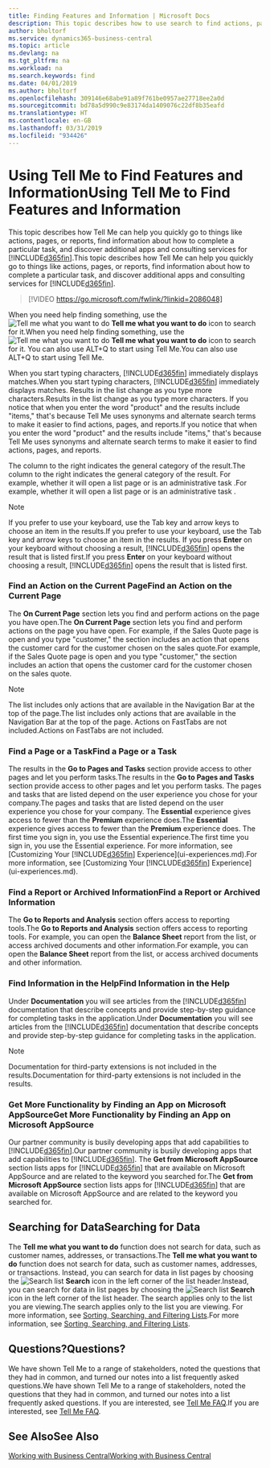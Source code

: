 ```yaml
---
title: Finding Features and Information | Microsoft Docs
description: This topic describes how to use search to find actions, pages, reports, documentation, and data, as well as other apps and consulting services.
author: bholtorf
ms.service: dynamics365-business-central
ms.topic: article
ms.devlang: na
ms.tgt_pltfrm: na
ms.workload: na
ms.search.keywords: find
ms.date: 04/01/2019
ms.author: bholtorf
ms.openlocfilehash: 309146e68abe91a89f761be0957ae27718ee2a0d
ms.sourcegitcommit: bd78a5d990c9e83174da1409076c22df8b35eafd
ms.translationtype: HT
ms.contentlocale: en-GB
ms.lasthandoff: 03/31/2019
ms.locfileid: "934426"
---
```

# <a name="using-tell-me-to-find-features-and-information"></a><span data-ttu-id="21df1-103">Using Tell Me to Find Features and Information</span><span class="sxs-lookup"><span data-stu-id="21df1-103">Using Tell Me to Find Features and Information</span></span>  
<span data-ttu-id="21df1-104">This topic describes how Tell Me can help you quickly go to things like actions, pages, or reports, find information about how to complete a particular task, and discover additional apps and consulting services for [!INCLUDE[d365fin](includes/d365fin_md.md)].</span><span class="sxs-lookup"><span data-stu-id="21df1-104">This topic describes how Tell Me can help you quickly go to things like actions, pages, or reports, find information about how to complete a particular task, and discover additional apps and consulting services for [!INCLUDE[d365fin](includes/d365fin_md.md)].</span></span>  
  

> [!VIDEO https://go.microsoft.com/fwlink/?linkid=2086048]

<span data-ttu-id="21df1-105">When you need help finding something, use the ![Tell me what you want to do](media/ui-search/search.png "Search for Page or Report") **Tell me what you want to do** icon to search for it.</span><span class="sxs-lookup"><span data-stu-id="21df1-105">When you need help finding something, use the ![Tell me what you want to do](media/ui-search/search.png "Search for Page or Report") **Tell me what you want to do** icon to search for it.</span></span> <span data-ttu-id="21df1-106">You can also use ALT+Q to start using Tell Me.</span><span class="sxs-lookup"><span data-stu-id="21df1-106">You can also use ALT+Q to start using Tell Me.</span></span>

<span data-ttu-id="21df1-107">When you start typing characters, [!INCLUDE[d365fin](includes/d365fin_md.md)] immediately displays matches.</span><span class="sxs-lookup"><span data-stu-id="21df1-107">When you start typing characters, [!INCLUDE[d365fin](includes/d365fin_md.md)] immediately displays matches.</span></span> <span data-ttu-id="21df1-108">Results in the list change as you type more characters.</span><span class="sxs-lookup"><span data-stu-id="21df1-108">Results in the list change as you type more characters.</span></span> <span data-ttu-id="21df1-109">If you notice that when you enter the word "product" and the results include "items," that's because Tell Me uses synonyms and alternate search terms to make it easier to find actions, pages, and reports.</span><span class="sxs-lookup"><span data-stu-id="21df1-109">If you notice that when you enter the word "product" and the results include "items," that's because Tell Me uses synonyms and alternate search terms to make it easier to find actions, pages, and reports.</span></span> 

<span data-ttu-id="21df1-110">The column to the right indicates the general category of the result.</span><span class="sxs-lookup"><span data-stu-id="21df1-110">The column to the right indicates the general category of the result.</span></span> <span data-ttu-id="21df1-111">For example, whether it will open a list page or is an administrative task .</span><span class="sxs-lookup"><span data-stu-id="21df1-111">For example, whether it will open a list page or is an administrative task .</span></span>  

> [!NOTE]  
>   <span data-ttu-id="21df1-112">If you prefer to use your keyboard, use the Tab key and arrow keys to choose an item in the results.</span><span class="sxs-lookup"><span data-stu-id="21df1-112">If you prefer to use your keyboard, use the Tab key and arrow keys to choose an item in the results.</span></span> <span data-ttu-id="21df1-113">If you press **Enter** on your keyboard without choosing a result, [!INCLUDE[d365fin](includes/d365fin_md.md)] opens the result that is listed first.</span><span class="sxs-lookup"><span data-stu-id="21df1-113">If you press **Enter** on your keyboard without choosing a result, [!INCLUDE[d365fin](includes/d365fin_md.md)] opens the result that is listed first.</span></span>

### <a name="find-an-action-on-the-current-page"></a><span data-ttu-id="21df1-114">Find an Action on the Current Page</span><span class="sxs-lookup"><span data-stu-id="21df1-114">Find an Action on the Current Page</span></span>
<span data-ttu-id="21df1-115">The **On Current Page** section lets you find and perform actions on the page you have open.</span><span class="sxs-lookup"><span data-stu-id="21df1-115">The **On Current Page** section lets you find and perform actions on the page you have open.</span></span> <span data-ttu-id="21df1-116">For example, if the Sales Quote page is open and you type "customer," the section includes an action that opens the customer card for the customer chosen on the sales quote.</span><span class="sxs-lookup"><span data-stu-id="21df1-116">For example, if the Sales Quote page is open and you type "customer," the section includes an action that opens the customer card for the customer chosen on the sales quote.</span></span> 

> [!NOTE]  
>   <span data-ttu-id="21df1-117">The list includes only actions that are available in the Navigation Bar at the top of the page.</span><span class="sxs-lookup"><span data-stu-id="21df1-117">The list includes only actions that are available in the Navigation Bar at the top of the page.</span></span> <span data-ttu-id="21df1-118">Actions on FastTabs are not included.</span><span class="sxs-lookup"><span data-stu-id="21df1-118">Actions on FastTabs are not included.</span></span>  

### <a name="find-a-page-or-a-task"></a><span data-ttu-id="21df1-119">Find a Page or a Task</span><span class="sxs-lookup"><span data-stu-id="21df1-119">Find a Page or a Task</span></span>
<span data-ttu-id="21df1-120">The results in the **Go to Pages and Tasks** section provide access to other pages and let you perform tasks.</span><span class="sxs-lookup"><span data-stu-id="21df1-120">The results in the **Go to Pages and Tasks** section provide access to other pages and let you perform tasks.</span></span> <span data-ttu-id="21df1-121">The pages and tasks that are listed depend on the user experience you chose for your company.</span><span class="sxs-lookup"><span data-stu-id="21df1-121">The pages and tasks that are listed depend on the user experience you chose for your company.</span></span> <span data-ttu-id="21df1-122">The **Essential** experience gives access to fewer than the **Premium** experience does.</span><span class="sxs-lookup"><span data-stu-id="21df1-122">The **Essential** experience gives access to fewer than the **Premium** experience does.</span></span> <span data-ttu-id="21df1-123">The first time you sign in, you use the Essential experience.</span><span class="sxs-lookup"><span data-stu-id="21df1-123">The first time you sign in, you use the Essential experience.</span></span> <span data-ttu-id="21df1-124">For more information, see [Customizing Your [!INCLUDE[d365fin](includes/d365fin_md.md)] Experience](ui-experiences.md).</span><span class="sxs-lookup"><span data-stu-id="21df1-124">For more information, see [Customizing Your [!INCLUDE[d365fin](includes/d365fin_md.md)] Experience](ui-experiences.md).</span></span>

### <a name="find-a-report-or-archived-information"></a><span data-ttu-id="21df1-125">Find a Report or Archived Information</span><span class="sxs-lookup"><span data-stu-id="21df1-125">Find a Report or Archived Information</span></span>
<span data-ttu-id="21df1-126">The **Go to Reports and Analysis** section offers access to reporting tools.</span><span class="sxs-lookup"><span data-stu-id="21df1-126">The **Go to Reports and Analysis** section offers access to reporting tools.</span></span> <span data-ttu-id="21df1-127">For example, you can open the **Balance Sheet** report from the list, or access archived documents and other information.</span><span class="sxs-lookup"><span data-stu-id="21df1-127">For example, you can open the **Balance Sheet** report from the list, or access archived documents and other information.</span></span>  

### <a name="find-information-in-the-help"></a><span data-ttu-id="21df1-128">Find Information in the Help</span><span class="sxs-lookup"><span data-stu-id="21df1-128">Find Information in the Help</span></span>
<span data-ttu-id="21df1-129">Under **Documentation** you will see articles from the [!INCLUDE[d365fin](includes/d365fin_md.md)] documentation that describe concepts and provide step-by-step guidance for completing tasks in the application.</span><span class="sxs-lookup"><span data-stu-id="21df1-129">Under **Documentation** you will see articles from the [!INCLUDE[d365fin](includes/d365fin_md.md)] documentation that describe concepts and provide step-by-step guidance for completing tasks in the application.</span></span>    

> [!NOTE]  
>   <span data-ttu-id="21df1-130">Documentation for third-party extensions is not included in the results.</span><span class="sxs-lookup"><span data-stu-id="21df1-130">Documentation for third-party extensions is not included in the results.</span></span> 

### <a name="get-more-functionality-by-finding-an-app-on-microsoft-appsource"></a><span data-ttu-id="21df1-131">Get More Functionality by Finding an App on Microsoft AppSource</span><span class="sxs-lookup"><span data-stu-id="21df1-131">Get More Functionality by Finding an App on Microsoft AppSource</span></span>
<span data-ttu-id="21df1-132">Our partner community is busily developing apps that add capabilities to [!INCLUDE[d365fin](includes/d365fin_md.md)].</span><span class="sxs-lookup"><span data-stu-id="21df1-132">Our partner community is busily developing apps that add capabilities to [!INCLUDE[d365fin](includes/d365fin_md.md)].</span></span> <span data-ttu-id="21df1-133">The **Get from Microsoft AppSource** section lists apps for [!INCLUDE[d365fin](includes/d365fin_md.md)] that are available on Microsoft AppSource and are related to the keyword you searched for.</span><span class="sxs-lookup"><span data-stu-id="21df1-133">The **Get from Microsoft AppSource** section lists apps for [!INCLUDE[d365fin](includes/d365fin_md.md)] that are available on Microsoft AppSource and are related to the keyword you searched for.</span></span>

## <a name="searching-for-data"></a><span data-ttu-id="21df1-134">Searching for Data</span><span class="sxs-lookup"><span data-stu-id="21df1-134">Searching for Data</span></span>
<span data-ttu-id="21df1-135">The **Tell me what you want to do** function does not search for data, such as customer names, addresses, or transactions.</span><span class="sxs-lookup"><span data-stu-id="21df1-135">The **Tell me what you want to do** function does not search for data, such as customer names, addresses, or transactions.</span></span> <span data-ttu-id="21df1-136">Instead, you can search for data in list pages by choosing the ![Search list](media/ui-search/search-list.png "Search list icon") **Search** icon in the left corner of the list header.</span><span class="sxs-lookup"><span data-stu-id="21df1-136">Instead, you can search for data in list pages by choosing the ![Search list](media/ui-search/search-list.png "Search list icon") **Search** icon in the left corner of the list header.</span></span> <span data-ttu-id="21df1-137">The search applies only to the list you are viewing.</span><span class="sxs-lookup"><span data-stu-id="21df1-137">The search applies only to the list you are viewing.</span></span> <span data-ttu-id="21df1-138">For more information, see [Sorting, Searching, and Filtering Lists](ui-enter-criteria-filters.md).</span><span class="sxs-lookup"><span data-stu-id="21df1-138">For more information, see [Sorting, Searching, and Filtering Lists](ui-enter-criteria-filters.md).</span></span>

## <a name="questions"></a><span data-ttu-id="21df1-139">Questions?</span><span class="sxs-lookup"><span data-stu-id="21df1-139">Questions?</span></span>
<span data-ttu-id="21df1-140">We have shown Tell Me to a range of stakeholders, noted the questions that they had in common, and turned our notes into a list frequently asked questions.</span><span class="sxs-lookup"><span data-stu-id="21df1-140">We have shown Tell Me to a range of stakeholders, noted the questions that they had in common, and turned our notes into a list frequently asked questions.</span></span> <span data-ttu-id="21df1-141">If you are interested, see [Tell Me FAQ](ui-search-faq.md).</span><span class="sxs-lookup"><span data-stu-id="21df1-141">If you are interested, see [Tell Me FAQ](ui-search-faq.md).</span></span>

## <a name="see-also"></a><span data-ttu-id="21df1-142">See Also</span><span class="sxs-lookup"><span data-stu-id="21df1-142">See Also</span></span>
[<span data-ttu-id="21df1-143">Working with Business Central</span><span class="sxs-lookup"><span data-stu-id="21df1-143">Working with Business Central</span></span>](ui-work-product.md)